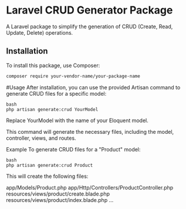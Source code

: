 # Laravel CRUD Generator Package

A Laravel package to simplify the generation of CRUD (Create, Read, Update, Delete) operations.

## Installation

To install this package, use Composer:
```bash
composer require your-vendor-name/your-package-name
```

#Usage
After installation, you can use the provided Artisan command to generate CRUD files for a specific model:


``` 
bash 
php artisan generate:crud YourModel
```
Replace YourModel with the name of your Eloquent model.

This command will generate the necessary files, including the model, controller, views, and routes.

Example
To generate CRUD files for a "Product" model:

```
bash 
php artisan generate:crud Product 
```
This will create the following files:

app/Models/Product.php
app/Http/Controllers/ProductController.php
resources/views/product/create.blade.php
resources/views/product/index.blade.php
...